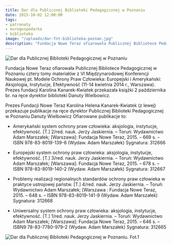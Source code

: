 ```yaml
---
title: Dar dla Publicznej Biblioteki Pedagogicznej w Poznaniu
date: 2015-10-02 12:00:00
tags:
- patronaty
- eurogospodarka
- biblioteka
image: "/uploads/dar-fnt-biblioteka-poznan.jpg"
description: "Fundacja Nowe Teraz ofiarowała Publicznej Bibliotece Pedagogicznej w Poznaniu cztery tomy materiałów z VI Międzynarodowej Konferencji Naukowej pt. Modele Ochrony Praw Człowieka."
---
```


![Dar dla Publicznej Biblioteki Pedagogicznej w Poznaniu](/uploads/dar-fnt-biblioteka-poznan.jpg)

Fundacja Nowe Teraz ofiarowała Publicznej Bibliotece Pedagogicznej w Poznaniu cztery tomy materiałów z VI Międzynarodowej Konferencji Naukowej pt. Modele Ochrony Praw Człowieka: Europejski i Amerykański: Aksjologia, Instytucje, Efektywność (11-14 kwietnia 2014 r., Warszawa). Prezes fundacji Karolina Kanarek-Kwiatek przekazała książki 2 października br. na ręce dyrektor biblioteki Danuty Wielbowicz.


Prezes Fundacji Nowe Teraz Karolina Helena Kanarek-Kwiatek (z lewej) przekazuje publikacje na ręce dyrektor Publicznej Biblioteki Pedagogicznej w Poznaniu Danuty Wielbowicz
Ofiarowane publikacje to:

- Amerykański system ochrony praw człowieka: aksjologia, instytucje, efektywność. [T.] 2/red. nauk. Jerzy Jaskiernia. – Toruń: Wydawnictwo Adam Marszałek; [Warszawa]: Fundacja Nowe Teraz, 2015. – 669 s. – ISBN 978-83-8019-139-6 (Wydaw. Adam Marszałek) Sygnatura: 312666

- Europejski system ochrony praw człowieka: aksjologia, instytucje, efektywność. [T.] 3/red. nauk. Jerzy Jaskiernia. – Toruń: Wydawnictwo Adam Marszałek; [Warszawa]: Fundacja Nowe Teraz, 2015. – 678 s. – ISBN 978-83-8019-140-2 (Wydaw. Adam Marszałek) Sygnatura: 312667

- Problemy realizacji regionalnych standardów ochrony praw człowieka w praktyce ustrojowej państw. [T.] 4/red. nauk. Jerzy Jaskiernia. – Toruń: Wydawnictwo Adam Marszałek; [Warszawa : Fundacja Nowe Teraz, 2015. – 648 s. – ISBN 978-83-8019-141-9 (Wydaw. Adam Marszałek) Sygnatura: 312668

- Uniwersalny system ochrony praw człowieka: aksjologia, instytucje, efektywność. [T.] 1/red. nauk. Jerzy Jaskiernia. – Toruń: Wydawnictwo Adam Marszałek; [Warszawa]: Fundacja Nowe Teraz, 2015. – 646 s. – ISBN9 78-83-7780-979-2 (Wydaw. Adam Marszałek) Sygnatura: 312665


![Dar dla Publicznej Biblioteki Pedagogicznej w Poznaniu. Fot.1](/uploads/podziekowania-biblioteka-poznan.jpg)

